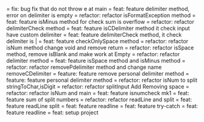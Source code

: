 = fix: bug fix that do not throw e at main
= feat: feature delimiter method, error on delimiter is empty
= refactor: refactor isFormatException method
= feat: feature isMinus method for check sum is overflow
= refactor: refactor delimiterCheck method
= feat: feature isCDelimiter method it check input have custom delimiter
= feat: feature delimiterCheck method, it check delimiter is |
= feat: feature checkOnlySpace method
= refactor: refactor isNum method change void and remove return
= refactor: refactor isSpace method, remove isBlank and make work at Empty
= refactor: refactor delimiter method
= feat: feature isSpace method and isMinus method
= refactor: refactor removePdelimiter method and change name removeCDelimiter
= feature: feature remove personal delimiter method
= feature: feature personal delimiter method
= refactor: refactor isNum to split stringToChar,isDigit
= refactor: refactor splitInput Add Removing space
= refactor: refactor isNum and main
= feat: feature isnumcheck mk1
= feat: feature sum of split numbers
= refactor: refactor readLine and split
= feat: feature readLine split
= feat: feature readline
= feat: feature try-catch
= feat: feature readline
= feat: setup project
